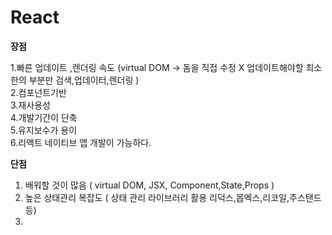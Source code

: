 # React

<b>장점</b>  <br>

1.빠른 업데이트 ,렌더링 속도 (virtual DOM -> 돔을 직접 수정 X 업데이트해야할 최소한의 부분만 검색,업데이터,렌더링 ) <br>
2.컴포넌트기반 <br>
3.재사용성 <br> 
4.개발기간이 단축 <br>
5.유지보수가 용이 <br>
6.리액트 네이티브 앱 개발이 가능하다. <br>

<b>단점</b> <br>

1. 배워할 것이 많음 ( virtual DOM, JSX, Component,State,Props )
2. 높은 상태관리 복잡도 ( 상태 관리 라이브러리 활용 리덕스,몹엑스,리코일,주스탠드 등)
3. 
